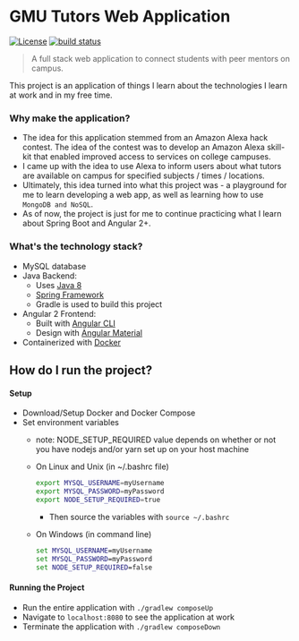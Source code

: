 GMU Tutors Web Application
==========================
[![License](https://img.shields.io/badge/License-Apache%202.0-blue.svg)](https://github.com/SaxyPandaBear/gmu_tutors_web_app/blob/master/LICENSE)
[![build status](https://travis-ci.org/SaxyPandaBear/gmu_tutors_web_app.svg?branch=master)](https://travis-ci.org/SaxyPandaBear/gmu_tutors_web_app)
> A full stack web application to connect students with peer mentors on campus.

This project is an application of things I learn about the technologies I learn at work and in my free time.

### Why make the application?

- The idea for this application stemmed from an Amazon Alexa hack contest. 
  The idea of the contest was to develop an Amazon Alexa skill-kit that enabled improved access to 
  services on college campuses.
- I came up with the idea to use Alexa to inform users about what tutors are available on campus 
  for specified subjects / times / locations.
- Ultimately, this idea turned into what this project was - a playground for me to learn developing a web app,
  as well as learning how to use `MongoDB and NoSQL`.
- As of now, the project is just for me to continue practicing what I learn about Spring Boot and Angular 2+.
  
### What's the technology stack?

- MySQL database
- Java Backend:
    - Uses [Java 8](http://www.oracle.com/technetwork/java/javase/downloads/jdk8-downloads-2133151.html)
    - [Spring Framework](https://spring.io/)
    - Gradle is used to build this project
- Angular 2 Frontend:
    - Built with [Angular CLI](https://cli.angular.io/)
    - Design with [Angular Material](https://material.angular.io/)
- Containerized with [Docker](https://docs.docker.com/engine/installation/)    

## How do I run the project?

#### Setup
- Download/Setup Docker and Docker Compose
- Set environment variables
  - note: NODE_SETUP_REQUIRED value depends on whether or not you have nodejs and/or yarn set up on your host machine
  
  - On Linux and Unix (in ~/.bashrc file)
    ```bash
    export MYSQL_USERNAME=myUsername
    export MYSQL_PASSWORD=myPassword
    export NODE_SETUP_REQUIRED=true
    ```
    - Then source the variables with `source ~/.bashrc`
  
  - On Windows (in command line)
    ```cmd
    set MYSQL_USERNAME=myUsername
    set MYSQL_PASSWORD=myPassword
    set NODE_SETUP_REQUIRED=false
    ```

#### Running the Project
- Run the entire application with `./gradlew composeUp`
- Navigate to `localhost:8080` to see the application at work
- Terminate the application with `./gradlew composeDown`
